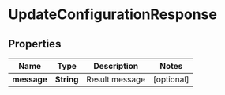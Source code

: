 

# UpdateConfigurationResponse


## Properties

| Name | Type | Description | Notes |
|------------ | ------------- | ------------- | -------------|
|**message** | **String** | Result message |  [optional] |



